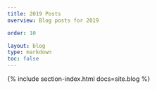 ```yaml
---
title: 2019 Posts
overview: Blog posts for 2019

order: 10

layout: blog
type: markdown
toc: false
---
```


{% include section-index.html docs=site.blog %}
